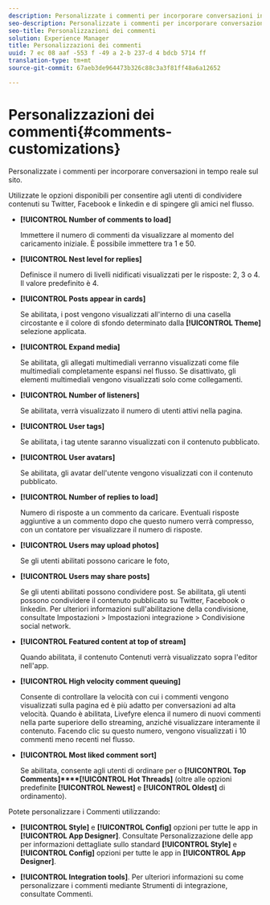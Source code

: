 ```yaml
---
description: Personalizzate i commenti per incorporare conversazioni in tempo reale sul sito.
seo-description: Personalizzate i commenti per incorporare conversazioni in tempo reale sul sito.
seo-title: Personalizzazioni dei commenti
solution: Experience Manager
title: Personalizzazioni dei commenti
uuid: 7 ec 08 aaf -553 f -49 a 2-b 237-d 4 bdcb 5714 ff
translation-type: tm+mt
source-git-commit: 67aeb3de964473b326c88c3a3f81ff48a6a12652

---
```



# Personalizzazioni dei commenti{#comments-customizations}

Personalizzate i commenti per incorporare conversazioni in tempo reale sul sito.



Utilizzate le opzioni disponibili per consentire agli utenti di condividere contenuti su Twitter, Facebook e linkedin e di spingere gli amici nel flusso.

* **[!UICONTROL Number of comments to load]**

   Immettere il numero di commenti da visualizzare al momento del caricamento iniziale. È possibile immettere tra 1 e 50.

* **[!UICONTROL Nest level for replies]**

   Definisce il numero di livelli nidificati visualizzati per le risposte: 2, 3 o 4. Il valore predefinito è 4.

* **[!UICONTROL Posts appear in cards]**

   Se abilitata, i post vengono visualizzati all&#39;interno di una casella circostante e il colore di sfondo determinato dalla **[!UICONTROL Theme]** selezione applicata.

* **[!UICONTROL Expand media]**

   Se abilitata, gli allegati multimediali verranno visualizzati come file multimediali completamente espansi nel flusso. Se disattivato, gli elementi multimediali vengono visualizzati solo come collegamenti.

* **[!UICONTROL Number of listeners]**

   Se abilitata, verrà visualizzato il numero di utenti attivi nella pagina.

* **[!UICONTROL User tags]**

   Se abilitata, i tag utente saranno visualizzati con il contenuto pubblicato.

* **[!UICONTROL User avatars]**

   Se abilitata, gli avatar dell&#39;utente vengono visualizzati con il contenuto pubblicato.

* **[!UICONTROL Number of replies to load]**

   Numero di risposte a un commento da caricare. Eventuali risposte aggiuntive a un commento dopo che questo numero verrà compresso, con un contatore per visualizzare il numero di risposte.

* **[!UICONTROL Users may upload photos]**

   Se gli utenti abilitati possono caricare le foto,

* **[!UICONTROL Users may share posts]**

   Se gli utenti abilitati possono condividere post. Se abilitata, gli utenti possono condividere il contenuto pubblicato su Twitter, Facebook o linkedin. Per ulteriori informazioni sull&#39;abilitazione della condivisione, consultate Impostazioni &gt; Impostazioni integrazione &gt; Condivisione social network.

* **[!UICONTROL Featured content at top of stream]**

   Quando abilitata, il contenuto Contenuti verrà visualizzato sopra l&#39;editor nell&#39;app.

* **[!UICONTROL High velocity comment queuing]**

   Consente di controllare la velocità con cui i commenti vengono visualizzati sulla pagina ed è più adatto per conversazioni ad alta velocità. Quando è abilitata, Livefyre elenca il numero di nuovi commenti nella parte superiore dello streaming, anziché visualizzare interamente il contenuto. Facendo clic su questo numero, vengono visualizzati i 10 commenti meno recenti nel flusso.

* **[!UICONTROL Most liked comment sort]**

   Se abilitata, consente agli utenti di ordinare per o **[!UICONTROL Top Comments]****[!UICONTROL Hot Threads]** (oltre alle opzioni predefinite **[!UICONTROL Newest]** e **[!UICONTROL Oldest]** di ordinamento).

Potete personalizzare i Commenti utilizzando:

* **[!UICONTROL Style]** e **[!UICONTROL Config]** opzioni per tutte le app in **[!UICONTROL App Designer]**. Consultate Personalizzazione delle app per informazioni dettagliate sullo standard **[!UICONTROL Style]** e **[!UICONTROL Config]** opzioni per tutte le app in **[!UICONTROL App Designer]**.

* **[!UICONTROL Integration tools]**. Per ulteriori informazioni su come personalizzare i commenti mediante Strumenti di integrazione, consultate Commenti.


